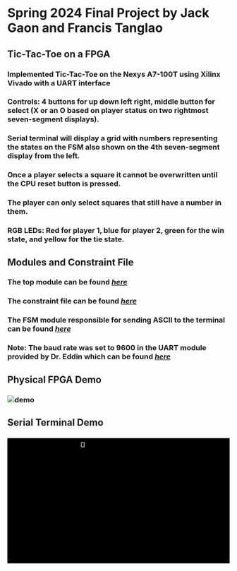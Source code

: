 # Spring 2024 Final Project by Jack Gaon and Francis Tanglao

## Tic-Tac-Toe on a FPGA
### Implemented Tic-Tac-Toe on the Nexys A7-100T using Xilinx Vivado with a UART interface
### Controls: 4 buttons for up down left right, middle button for select (X or an O based on player status on two rightmost seven-segment displays).
### Serial terminal will display a grid with numbers representing the states on the FSM also shown on the 4th seven-segment display from the left.
### Once a player selects a square it cannot be overwritten until the CPU reset button is pressed.
### The player can only select squares that still have a number in them.
### RGB LEDs: Red for player 1, blue for player 2, green for the win state, and yellow for the tie state.

## Modules and Constraint File
### The top module can be found [*here*](https://github.com/gaonjc/TicTacToe-FPGA-/blob/main/src/tictactoe_main.v)
### The constraint file can be found [*here*](https://github.com/gaonjc/TicTacToe-FPGA-/blob/main/src/Nexys-A7-100T-Master.xdc)
### The FSM module responsible for sending ASCII to the terminal can be found [*here*](https://github.com/gaonjc/TicTacToe-FPGA-/blob/main/src/tictactoe_uart.v)
### Note: The baud rate was set to 9600 in the UART module provided by Dr. Eddin which can be found [*here*](https://github.com/aseddin/3300L_lab_guides/tree/main/lab12/starter%20code)

## Physical FPGA Demo 
### ![demo](https://github.com/gaonjc/TicTacToe-FPGA-/blob/main/TicTacToeDemo.gif)

## Serial Terminal Demo 
### ![demo](https://github.com/gaonjc/TicTacToe-FPGA-/blob/main/TeraTermSerial.gif)

